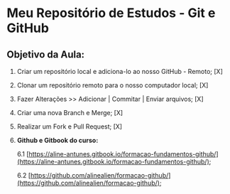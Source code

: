 # Meu Repositório de Estudos - Git e GitHub

## Objetivo da Aula:

1. Criar um repositório local e adiciona-lo ao nosso GitHub - Remoto; [X]

2. Clonar um repositório remoto para o nosso computador local; [X]

3. Fazer Alterações >> Adicionar | Commitar | Enviar arquivos; [X]

4. Criar uma nova Branch e Merge; [X]

5. Realizar um Fork e Pull Request; [X]

6. **Github e Gitbook do curso:**

    6.1 [https://aline-antunes.gitbook.io/formacao-fundamentos-github/](https://aline-antunes.gitbook.io/formacao-fundamentos-github/);

    6.2 [https://github.com/alinealien/formacao-github/](https://github.com/alinealien/formacao-github/);
